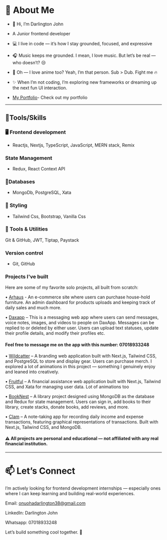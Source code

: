 # 🌟 About Me

- 👋 Hi, I’m Darlington John
-  A Junior frontend developer 
-  💻 I live in code — it’s how I stay grounded, focused, and expressive
-  🎧 Music keeps me grounded. I mean, I love music. But let’s be real — who doesn’t? 😒
-  🎌 Oh — I love anime too? Yeah, I’m that person. Sub > Dub. Fight me 🔥
-  ✨ When I’m not coding, I’m exploring new frameworks or dreaming up the next fun UI interaction.

-  [My Portfolio](https://darlington-john.framer.website/)- Check out my portfolio

---

## 🚀Tools/Skills

### 🖥️ Frontend development
- Reactjs, Nextjs, TypeScript, JavaScript, MERN stack, Remix
  
### State Management
- Redux, React Context API

### 💾Databases
- MongoDb, PostgreSQL, Xata

### 🎨 Styling
- Tailwind Css, Bootstrap, Vanilla Css

### 🧰 Tools & Utilities
Git & GitHub, JWT, Tiptap, Paystack

### Version control
- Git, GitHub  

### Projects I've built
Here are some of my favorite solo projects, all built from scratch:

•	[Arhaus](https://darlington-arhaus.vercel.app/) -   An e-commerce site where users can purchase house-hold furniture. An admin dashboard for products uploads and keeping track of daily sales and much more.

•	[Daxapp](https://daxapp.vercel.app/) – This is a messaging web app where users can send messages, voice notes, images, and videos to people on DaxApp. Messages can be replied to or deleted by either user. Users can upload text statuses, update their profile details, and modify their profiles etc. 
 #### Feel free to message me on the app with this number: 07018933248

•	[Wildcatter](https://darlington-wildcatter.vercel.app/) – A branding web application built with Next.js, Tailwind CSS, and PostgreSQL to store and display gear. Users can purchase merch. I explored a lot of animations in this project — something I genuinely enjoy and leaned into creatively.

•	[Fruitful](https://darlington-fruitful.vercel.app/) – A financial assistance web application built with Next.js, Tailwind CSS, and Xata for managing user data. Lot of animations too

•	[BookNest](https://darlington-booknest.vercel.app/) – A library project designed using MongoDB as the database and Redux for state management. Users can sign in, add books to their library, create stacks, donate books, add reviews, and more.

•	 [Clam](https://darlington-clam.vercel.app/) – A note-taking app for recording daily income and expense transactions, featuring graphical representations of transactions. Built with Next.js, Tailwind CSS, and MongoDB.

#### ⚠️ All projects are personal and educational — not affiliated with any real financial institution.

---

# 📫 Let’s Connect
I’m actively looking for frontend development internships — especially ones where I can keep learning and building real-world experiences.

Email: onuohadarlington38@gmail.com

LinkedIn: Darlington John

Whatsapp: 07018933248

Let’s build something cool together. 🚀
